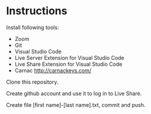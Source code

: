 # Instructions
Install following tools:
- Zoom
- Git
- Visual Studio Code
- Live Server Extension for Visual Studio Code
- Live Share Extension for Visual Studio Code
- Carnac http://carnackeys.com/

Clone this repository.

Create github account and use it to log in to Live Share.

Create file [first name]-[last name].txt, commit and push.
